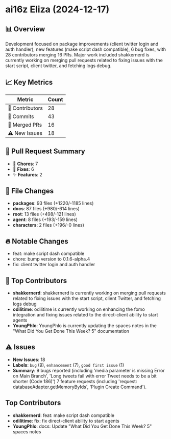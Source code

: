 # ai16z Eliza (2024-12-17)
    
## 📊 Overview
Development focused on package improvements (client twitter login and auth handler), new features (make script dash compatible), 6 bug fixes, with 28 contributors merging 16 PRs. Major work included shakkernerd is currently working on merging pull requests related to fixing issues with the start script, client twitter, and fetching logs debug.

## 📈 Key Metrics
| Metric | Count |
|---------|--------|
| 👥 Contributors | 28 |
| 📝 Commits | 43 |
| 🔄 Merged PRs | 16 |
| ⚠️ New Issues | 18 |

## 🔄 Pull Request Summary
- 🧹 **Chores**: 7
- 🐛 **Fixes**: 6
- ✨ **Features**: 2

## 📁 File Changes
- **packages**: 93 files (+1220/-1185 lines)
- **docs**: 87 files (+980/-614 lines)
- **root**: 13 files (+498/-121 lines)
- **agent**: 8 files (+193/-159 lines)
- **characters**: 2 files (+196/-0 lines)

## 🔥 Notable Changes
- feat: make script dash compatible
- chore: bump version to 0.1.6-alpha.4
- fix: client twitter login and auth handler

## 👥 Top Contributors
- **shakkernerd**: shakkernerd is currently working on merging pull requests related to fixing issues with the start script, client Twitter, and fetching logs debug
- **odilitime**: odilitime is currently working on enhancing the fomo integration and fixing issues related to the direct-client ability to start agents
- **YoungPhlo**: YoungPhlo is currently updating the spaces notes in the "What Did You Get Done This Week? 5" documentation

## ⚠️ Issues
- **New Issues**: 18
- **Labels**: `bug` (9), `enhancement` (7), `good first issue` (1)
- **Summary**: 9 bugs reported (including 'media parameter is missing Error on Main Branch', 'Long tweets fail with error Tweet needs to be a bit shorter (Code 186)') 7 feature requests (including 'request: databaseAdapter.getMemoryByIds', 'Plugin Create Command').

## Top Contributors
- **shakkernerd**: feat: make script dash compatible
- **odilitime**: fix: fix direct-client ability to start agents
- **YoungPhlo**: docs: Update "What Did You Get Done This Week? 5" spaces notes